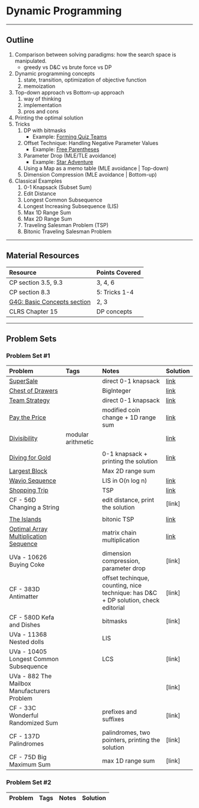 # Dynamic Programming
---
## Outline
1. Comparison between solving paradigms: how the search space is manipulated.
	- greedy vs D&C vs brute force vs DP
2. Dynamic programming concepts
	1. state, transition, optimization of objective function
	2. memoization
3. Top-down approach vs Bottom-up approach
	1. way of thinking
	2. implementation
	3. pros and cons
4. Printing the optimal solution
5. Tricks
	1. DP with bitmasks
   		- Example: [Forming Quiz Teams](https://uva.onlinejudge.org/index.php?option=onlinejudge&page=show_problem&problem=1852)
	2. Offset Technique: Handling Negative Parameter Values
   		- Example: [Free Parentheses](https://uva.onlinejudge.org/index.php?option=com_onlinejudge&Itemid=8&page=show_problem&problem=3679)
	3. Parameter Drop (MLE/TLE avoidance)
		- Example: [Star Adventure](https://community.topcoder.com/stat?c=problem_statement&pm=2940&rd=5854)
	4. Using a Map as a memo table (MLE avoidance | Top-down)
	5. Dimension Compression (MLE avoidance | Bottom-up)
6. Classical Examples
	1. 0-1 Knapsack (Subset Sum)
	2. Edit Distance
	3. Longest Common Subsequence
	4. Longest Increasing Subsequence (LIS)
	5. Max 1D Range Sum
	6. Max 2D Range Sum
	7. Traveling Salesman Problem (TSP)
	8. Bitonic Traveling Salesman Problem	
---
## Material Resources
| Resource                  | Points Covered                  |
|:------------------------- |:--------------------------------|
|CP section 3.5, 9.3        | 3, 4, 6           |
|CP section 8.3            | 5: Tricks 1-4     |
|[G4G: Basic Concepts section](https://www.geeksforgeeks.org/dynamic-programming/#concepts)            | 2, 3 |
| CLRS Chapter 15 | DP concepts |

---
## Problem Sets
### Problem Set #1

| Problem        | Tags          | Notes  | Solution |
|:------------- |:-------------|:-----|:--------|
|[SuperSale](https://uva.onlinejudge.org/index.php?option=onlinejudge&page=show_problem&problem=1071)|  |direct 0-1 knapsack|[link](https://ideone.com/NfpxhW)|
| [Chest of Drawers](https://uva.onlinejudge.org/index.php?option=com_onlinejudge&Itemid=8&page=show_problem&problem=2415) | | BigInteger | [link](https://github.com/AhmadElsagheer/UVa-Solutions/blob/master/v114/ChestOfDrawers_UVa11420.java) |
|[Team Strategy](https://uva.onlinejudge.org/index.php?option=com_onlinejudge&Itemid=8&page=show_problem&problem=2316)|  | direct 0-1 knapsack|[link](https://github.com/AhmadElsagheer/UVa-Solutions/blob/master/v113/TermStrategy_UVa11341.java)|
|[Pay the Price](https://uva.onlinejudge.org/index.php?option=onlinejudge&page=show_problem&problem=1254)|  | modified coin change + 1D range sum |[link](https://github.com/AhmadElsagheer/UVa-Solutions/blob/master/v103/PayThePrice_UVa10313.java)|
|[Divisibility](https://uva.onlinejudge.org/index.php?option=com_onlinejudge&Itemid=8&page=show_problem&problem=977)| modular arithmetic | |[link](https://github.com/AhmadElsagheer/UVa-Solutions/blob/master/v100/Divisibility_UVa10036.java)|
| | | |  |
|[Diving for Gold](https://uva.onlinejudge.org/index.php?option=com_onlinejudge&Itemid=8&category=652&page=show_problem&problem=931)|  | 0-1 knapsack + printing the solution |[link](https://github.com/omaryasser/UVA/blob/master/990%20-%20Diving%20for%20Gold.java)|
| [Largest Block](https://uva.onlinejudge.org/index.php?option=com_onlinejudge&Itemid=8&page=show_problem&problem=1608) | | Max 2D range sum |  |
| [Wavio Sequence](https://uva.onlinejudge.org/index.php?option=com_onlinejudge&Itemid=8&page=show_problem&problem=1475) | | LIS in O(n log n) | [link](https://github.com/AhmadElsagheer/UVa-Solutions/blob/master/v105/WavioSequence_UVa10534.java) |
| [Shopping Trip](https://uva.onlinejudge.org/index.php?option=onlinejudge&page=show_problem&problem=2259) | | TSP | [link](https://github.com/AhmadElsagheer/UVa-Solutions/blob/master/v112/ShoppingTrip_UVa11284.java) |
| CF - 56D	Changing a String | | edit distance, print the solution | [link] |
| | | |  |
| [The Islands](https://uva.onlinejudge.org/index.php?option=com_onlinejudge&Itemid=8&page=show_problem&problem=3537) | | bitonic TSP | [link](https://github.com/AhmadElsagheer/UVa-Solutions/blob/master/v010/TheIslands_UVa1096.java) |
| [Optimal Array Multiplication Sequence](https://uva.onlinejudge.org/index.php?option=com_onlinejudge&Itemid=8&page=show_problem&problem=284) | | matrix chain multiplication | [link](https://github.com/AhmadElsagheer/UVa-Solutions/blob/master/v003/OptimalArrayMultiplication_UVa348.java) |
| UVa - 10626	Buying Coke | | dimension compression, parameter drop | [link] |
| CF - 383D	Antimatter | | offset techinque, counting, nice technique: has D&C + DP solution, check editorial | [link] |
| CF - 580D	Kefa and Dishes | | bitmasks | [link] |
| UVa - 11368	Nested dolls | | LIS |  |
| UVa - 10405	Longest Common Subsequence | | LCS | [link] |
| UVa - 882	The Mailbox Manufacturers Problem | | | [link] |
| CF - 33C	Wonderful Randomized Sum | | prefixes and suffixes | [link] |
|CF - 137D	Palindromes  | | palindromes, two pointers, printing the solution | [link] |
| CF - 75D	Big Maximum Sum | | max 1D range sum | [link] |

### Problem Set #2

| Problem        | Tags          | Notes  | Solution |
|:------------- |:-------------|:-----|:--------|

